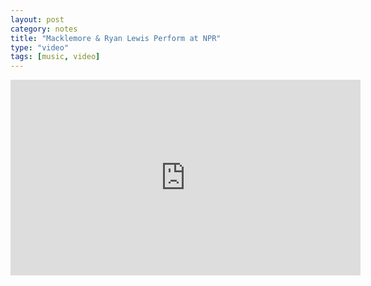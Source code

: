 ```yaml
---
layout: post
category: notes
title: "Macklemore & Ryan Lewis Perform at NPR"
type: "video"
tags: [music, video]
---
```

<iframe width="560" height="313" src="http://www.npr.org/templates/event/embeddedVideo.php?storyId=166256822&mediaId=166258738" frameborder="0" scrolling="no"></iframe>